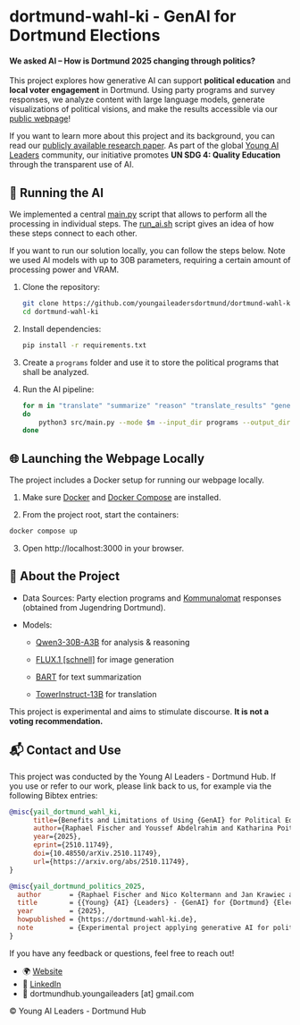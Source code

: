 # dortmund-wahl-ki - GenAI for Dortmund Elections

#### We asked AI – How is Dortmund 2025 changing through politics?
This project explores how generative AI can support **political education** and **local voter engagement** in Dortmund. Using party programs and survey responses, we analyze content with large language models, generate visualizations of political visions, and make the results accessible via our [public webpage](https://dortmund-wahl-ki.de)!

If you want to learn more about this project and its background, you can read our [publicly available research paper](https://arxiv.org/abs/2510.11749). As part of the global [Young AI Leaders](https://aiforgood.itu.int/young-ai-leaders-community/) community, our initiative promotes **UN SDG 4: Quality Education** through the transparent use of AI. 

## 🚀 Running the AI

We implemented a central [main.py](src/main.py) script that allows to perform all the processing in individual steps. The [run_ai.sh](run_ai.sh) script gives an idea of how these steps connect to each other. 

If you want to run our solution locally, you can follow the steps below. Note we used AI models with up to 30B parameters, requiring a certain amount of processing power and VRAM. 

1. Clone the repository:
    ```bash
    git clone https://github.com/youngaileadersdortmund/dortmund-wahl-ki.git
    cd dortmund-wahl-ki
    ```

2. Install dependencies:

    ```bash
    pip install -r requirements.txt
    ```

3. Create a `programs` folder and use it to store the political programs that shall be analyzed.

4. Run the AI pipeline:

    ```bash
    for m in "translate" "summarize" "reason" "translate_results" "generate_images"
    do
        python3 src/main.py --mode $m --input_dir programs --output_dir [your directory]
    done
    ```

## 🌐 Launching the Webpage Locally

The project includes a Docker setup for running our webpage locally.

1. Make sure [Docker](https://docs.docker.com/get-docker/) and [Docker Compose](https://docs.docker.com/compose/) are installed.

2. From the project root, start the containers:

```bash
docker compose up
```

3. Open http://localhost:3000 in your browser.

## 📖 About the Project

- Data Sources: Party election programs and [Kommunalomat](https://xn--whlt-loa.nrw/start/kommunalomat/) responses (obtained from Jugendring Dortmund).

- Models:

    - [Qwen3-30B-A3B](https://huggingface.co/Qwen/Qwen3-30B-A3B) for analysis & reasoning

    - [FLUX.1 [schnell]](https://huggingface.co/black-forest-labs/FLUX.1-schnell) for image generation

    - [BART](https://huggingface.co/facebook/bart-large-cnn) for text summarization

    - [TowerInstruct-13B](https://huggingface.co/Unbabel/TowerInstruct-13B-v0.1) for translation

This project is experimental and aims to stimulate discourse. **It is not a voting recommendation.**

## 📬 Contact and Use

This project was conducted by the Young AI Leaders - Dortmund Hub.
If you use or refer to our work, please link back to us, for example via the following Bibtex entries:

```bibtex
@misc{yail_dortmund_wahl_ki,
      title={Benefits and Limitations of Using {GenAI} for Political Education and Municipal Elections}, 
      author={Raphael Fischer and Youssef Abdelrahim and Katharina Poitz},
      year={2025},
      eprint={2510.11749},
      doi={10.48550/arXiv.2510.11749},
      url={https://arxiv.org/abs/2510.11749}, 
}
```

```bibtex
@misc{yail_dortmund_politics_2025,
  author       = {Raphael Fischer and Nico Koltermann and Jan Krawiec and Louisa von Essen and Youssef Abdelrahim and Tareq Khouja},
  title        = {{Young} {AI} {Leaders} - {GenAI} for {Dortmund} {Elections}},
  year         = {2025},
  howpublished = {https://dortmund-wahl-ki.de},
  note         = {Experimental project applying generative AI for political education and local elections in Dortmund}
}
```

If you have any feedback or questions, feel free to reach out!
- 🌍 [Website](https://youngaileaders-dortmund.de/)
- 🔗 [LinkedIn](https://www.linkedin.com/company/young-ai-leaders-dortmund/)
- 📧 dortmundhub.youngaileaders [at] gmail.com

© Young AI Leaders - Dortmund Hub
